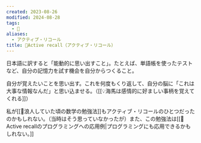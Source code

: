 ```yaml
---
created: 2023-08-26
modified: 2024-08-28
tags:
  - 📝
aliases:
  - アクティブ・リコール
title: 📝Active recall（アクティブ・リコール）
---
```

日本語に訳すると「能動的に思い出すこと」。たとえば、単語帳を使ったテストなど、自分の記憶力を試す機会を自分からつくること。

自分が覚えたいことを思い出す。これを何度もくり返して、自分の脳に「これは大事な情報なんだ」と思い込ませる。（[[💡海馬は感情的に好ましい事柄を覚えてくれる]]）

私が[[💭浪人していた頃の数学の勉強法]]もアクティブ・リコールのひとつだったのかもしれない。（当時はそう思っていなかったが）また、この勉強法は[[💭Active recallのプログラミングへの応用例|プログラミングにも応用できるかもしれない。]]
